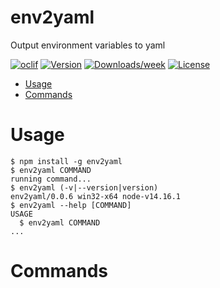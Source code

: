 env2yaml
========

Output environment variables to yaml

[![oclif](https://img.shields.io/badge/cli-oclif-brightgreen.svg)](https://oclif.io)
[![Version](https://img.shields.io/npm/v/env2yaml.svg)](https://npmjs.org/package/env2yaml)
[![Downloads/week](https://img.shields.io/npm/dw/env2yaml.svg)](https://npmjs.org/package/env2yaml)
[![License](https://img.shields.io/npm/l/env2yaml.svg)](https://github.com/https://github.com/ThePlenkov/env2yaml/blob/master/package.json)

<!-- toc -->
* [Usage](#usage)
* [Commands](#commands)
<!-- tocstop -->
# Usage
<!-- usage -->
```sh-session
$ npm install -g env2yaml
$ env2yaml COMMAND
running command...
$ env2yaml (-v|--version|version)
env2yaml/0.0.6 win32-x64 node-v14.16.1
$ env2yaml --help [COMMAND]
USAGE
  $ env2yaml COMMAND
...
```
<!-- usagestop -->
# Commands
<!-- commands -->

<!-- commandsstop -->
